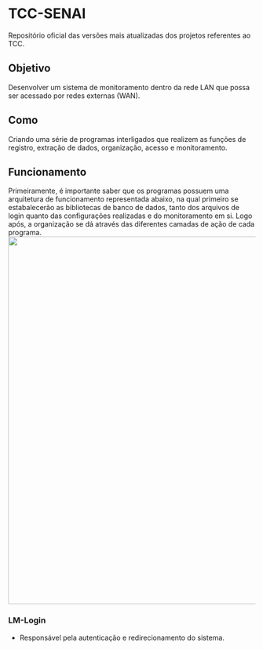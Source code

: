 # TCC-SENAI
Repositório oficial das versões mais atualizadas dos projetos referentes ao TCC.

## Objetivo
Desenvolver um sistema de monitoramento dentro da rede LAN que possa ser acessado por redes externas (WAN).

## Como
Criando uma série de programas interligados que realizem as funções de registro, extração de dados, organização, acesso e monitoramento.

## Funcionamento
Primeiramente, é importante saber que os programas possuem uma arquitetura de funcionamento representada abaixo, na qual primeiro se estabalecerão as bibliotecas de banco de dados, tanto dos arquivos de login quanto das configurações realizadas e do monitoramento em si. Logo após, a organização se dá através das diferentes camadas de ação de cada programa.    
<img src='https://i.imgur.com/Tv3ZqRw.png' align='center' height='750'>

### LM-Login
- Responsável pela autenticação e redirecionamento do sistema.

